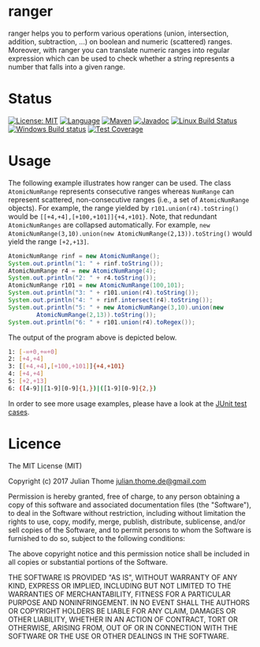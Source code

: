 # ranger

ranger helps you to perform various operations (union, intersection, addition,
subtraction, ...) on boolean and numeric (scattered) ranges. Moreover, with
ranger you can translate numeric ranges into regular expression which can
be used to check whether a string represents a number that falls into a given
range. 

# Status

[![License: MIT](https://img.shields.io/badge/License-MIT-yellow.svg)][licence]
[![Language](http://img.shields.io/badge/language-java-brightgreen.svg)][language]
[![Maven](https://maven-badges.herokuapp.com/maven-central/com.github.julianthome/ranger/badge.svg)][maven]
[![Javadoc](https://javadoc-emblem.rhcloud.com/doc/com.github.julianthome/ranger/badge.svg)][javadoc]
[![Linux Build Status](https://img.shields.io/travis/julianthome/ranger/master.svg?label=Linux%20build)][travis]
[![Windows Build status](https://img.shields.io/appveyor/ci/julianthome/ranger/master.svg?label=Windows%20build)][appveyor]
[![Test Coverage](https://codecov.io/gh/julianthome/ranger/branch/master/graph/badge.svg)][coverage]

[licence]: https://opensource.org/licenses/mit
[language]: https://www.java.com
[maven]: https://maven-badges.herokuapp.com/maven-central/com.github.julianthome/ranger
[javadoc]: http://www.javadoc.io/doc/com.github.julianthome/ranger
[travis]: https://travis-ci.org/julianthome/ranger
[appveyor]: https://ci.appveyor.com/project/julianthome/ranger
[coverage]: https://codecov.io/gh/julianthome/ranger 

# Usage

The following example illustrates how ranger can be used. The class
`AtomicNumRange` represents consecutive ranges whereas `NumRange` can represent
scattered, non-consecutive ranges (i.e., a set of `AtomicNumRange` objects).
For example, the range yielded by `r101.union(r4).toString()` would be
`[[+4,+4],[+100,+101]]{+4,+101}`. Note, that redundant `AtomicNumRanges` are
collapsed automatically. For example, `new AtomicNumRange(3,10).union(new
AtomicNumRange(2,13)).toString()` would yield the range `[+2,+13]`.


``` java
AtomicNumRange rinf = new AtomicNumRange();
System.out.println("1: " + rinf.toString());
AtomicNumRange r4 = new AtomicNumRange(4);
System.out.println("2: " + r4.toString());
AtomicNumRange r101 = new AtomicNumRange(100,101);
System.out.println("3: " + r101.union(r4).toString());
System.out.println("4: " + rinf.intersect(r4).toString());
System.out.println("5: " + new AtomicNumRange(3,10).union(new
        AtomicNumRange(2,13)).toString());
System.out.println("6: " + r101.union(r4).toRegex());
```

The output of the program above is depicted below.

``` bash
1: [-∞+0,+∞+0]
2: [+4,+4]
3: [[+4,+4],[+100,+101]]{+4,+101}
4: [+4,+4]
5: [+2,+13]
6: ([4-9]|[1-9][0-9]{1,})|([1-9][0-9]{2,})
```

In order to see more usage examples, please have a look at the [JUnit test
cases](https://github.com/julianthome/ranger/tree/master/src/test/java).


# Licence

The MIT License (MIT)

Copyright (c) 2017 Julian Thome <julian.thome.de@gmail.com>

Permission is hereby granted, free of charge, to any person obtaining a copy of
this software and associated documentation files (the "Software"), to deal in
the Software without restriction, including without limitation the rights to
use, copy, modify, merge, publish, distribute, sublicense, and/or sell copies
of the Software, and to permit persons to whom the Software is furnished to do
so, subject to the following conditions:

The above copyright notice and this permission notice shall be included in all
copies or substantial portions of the Software.

THE SOFTWARE IS PROVIDED "AS IS", WITHOUT WARRANTY OF ANY KIND, EXPRESS OR
IMPLIED, INCLUDING BUT NOT LIMITED TO THE WARRANTIES OF MERCHANTABILITY,
FITNESS FOR A PARTICULAR PURPOSE AND NONINFRINGEMENT. IN NO EVENT SHALL THE
AUTHORS OR COPYRIGHT HOLDERS BE LIABLE FOR ANY CLAIM, DAMAGES OR OTHER
LIABILITY, WHETHER IN AN ACTION OF CONTRACT, TORT OR OTHERWISE, ARISING FROM,
OUT OF OR IN CONNECTION WITH THE SOFTWARE OR THE USE OR OTHER DEALINGS IN THE
SOFTWARE.
